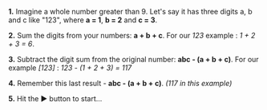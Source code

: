 **1.**
Imagine a whole number greater than 9. Let's say it has three digits a, b and c like "123", where **a = 1**, **b = 2** and **c = 3**.

**2.**
Sum the digits from your numbers: **a + b + c**. For our _123_ example : _1 + 2 + 3 = 6_.

**3.**
Subtract the digit sum from the original number: **abc - (a + b + c)**. For our example _[123]_ : _123 - (1 + 2 + 3) = 117_

**4.**
Remember this last result - **abc - (a + b + c)**. _(117 in this example)_

**5.**
Hit the **▶** button to start...
